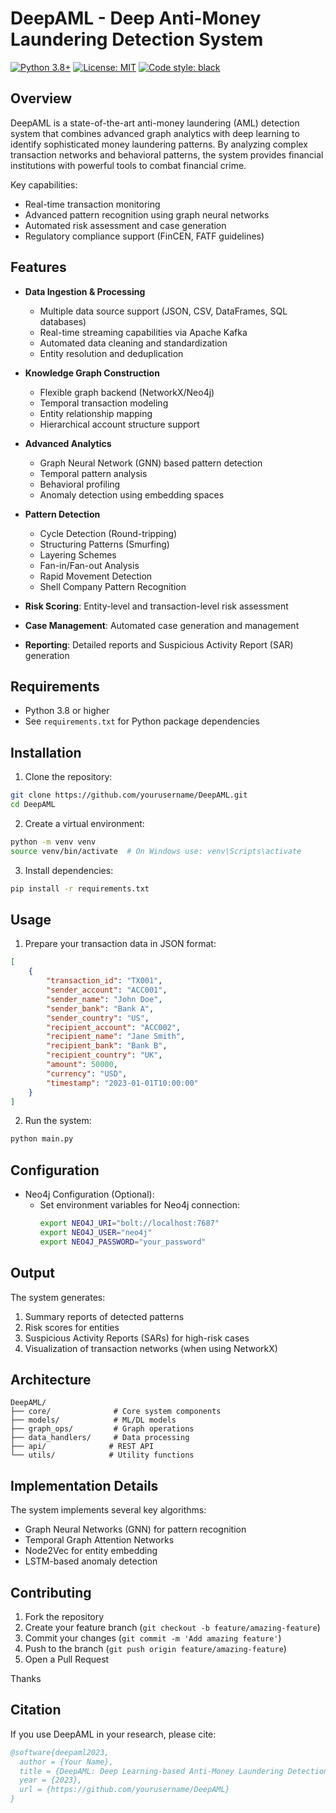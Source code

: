 # DeepAML - Deep Anti-Money Laundering Detection System

[![Python 3.8+](https://img.shields.io/badge/python-3.8+-blue.svg)](https://www.python.org/downloads/)
[![License: MIT](https://img.shields.io/badge/License-MIT-yellow.svg)](https://opensource.org/licenses/MIT)
[![Code style: black](https://img.shields.io/badge/code%20style-black-000000.svg)](https://github.com/psf/black)

## Overview

DeepAML is a state-of-the-art anti-money laundering (AML) detection system that combines advanced graph analytics with deep learning to identify sophisticated money laundering patterns. By analyzing complex transaction networks and behavioral patterns, the system provides financial institutions with powerful tools to combat financial crime.

Key capabilities:
- Real-time transaction monitoring
- Advanced pattern recognition using graph neural networks
- Automated risk assessment and case generation
- Regulatory compliance support (FinCEN, FATF guidelines)

## Features

- **Data Ingestion & Processing**
  - Multiple data source support (JSON, CSV, DataFrames, SQL databases)
  - Real-time streaming capabilities via Apache Kafka
  - Automated data cleaning and standardization
  - Entity resolution and deduplication

- **Knowledge Graph Construction**
  - Flexible graph backend (NetworkX/Neo4j)
  - Temporal transaction modeling
  - Entity relationship mapping
  - Hierarchical account structure support

- **Advanced Analytics**
  - Graph Neural Network (GNN) based pattern detection
  - Temporal pattern analysis
  - Behavioral profiling
  - Anomaly detection using embedding spaces
  
- **Pattern Detection**
  - Cycle Detection (Round-tripping)
  - Structuring Patterns (Smurfing)
  - Layering Schemes
  - Fan-in/Fan-out Analysis
  - Rapid Movement Detection
  - Shell Company Pattern Recognition

- **Risk Scoring**: Entity-level and transaction-level risk assessment
- **Case Management**: Automated case generation and management
- **Reporting**: Detailed reports and Suspicious Activity Report (SAR) generation

## Requirements

- Python 3.8 or higher
- See `requirements.txt` for Python package dependencies

## Installation

1. Clone the repository:
```bash
git clone https://github.com/yourusername/DeepAML.git
cd DeepAML
```

2. Create a virtual environment:
```bash
python -m venv venv
source venv/bin/activate  # On Windows use: venv\Scripts\activate
```

3. Install dependencies:
```bash
pip install -r requirements.txt
```

## Usage

1. Prepare your transaction data in JSON format:
```json
[
    {
        "transaction_id": "TX001",
        "sender_account": "ACC001",
        "sender_name": "John Doe",
        "sender_bank": "Bank A",
        "sender_country": "US",
        "recipient_account": "ACC002",
        "recipient_name": "Jane Smith",
        "recipient_bank": "Bank B",
        "recipient_country": "UK",
        "amount": 50000,
        "currency": "USD",
        "timestamp": "2023-01-01T10:00:00"
    }
]
```

2. Run the system:
```bash
python main.py
```

## Configuration

- Neo4j Configuration (Optional):
  - Set environment variables for Neo4j connection:
    ```bash
    export NEO4J_URI="bolt://localhost:7687"
    export NEO4J_USER="neo4j"
    export NEO4J_PASSWORD="your_password"
    ```

## Output

The system generates:
1. Summary reports of detected patterns
2. Risk scores for entities
3. Suspicious Activity Reports (SARs) for high-risk cases
4. Visualization of transaction networks (when using NetworkX)

## Architecture

```
DeepAML/
├── core/              # Core system components
├── models/            # ML/DL models
├── graph_ops/         # Graph operations
├── data_handlers/     # Data processing
├── api/              # REST API
└── utils/            # Utility functions
```

## Implementation Details

The system implements several key algorithms:
- Graph Neural Networks (GNN) for pattern recognition
- Temporal Graph Attention Networks
- Node2Vec for entity embedding
- LSTM-based anomaly detection

## Contributing

1. Fork the repository
2. Create your feature branch (`git checkout -b feature/amazing-feature`)
3. Commit your changes (`git commit -m 'Add amazing feature'`)
4. Push to the branch (`git push origin feature/amazing-feature`)
5. Open a Pull Request

Thanks
## Citation

If you use DeepAML in your research, please cite:
```bibtex
@software{deepaml2023,
  author = {Your Name},
  title = {DeepAML: Deep Learning-based Anti-Money Laundering Detection},
  year = {2023},
  url = {https://github.com/yourusername/DeepAML}
}
```
